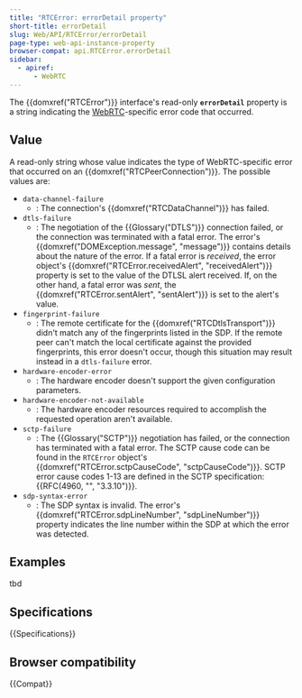 ```yaml
---
title: "RTCError: errorDetail property"
short-title: errorDetail
slug: Web/API/RTCError/errorDetail
page-type: web-api-instance-property
browser-compat: api.RTCError.errorDetail
sidebar:
  - apiref:
      - WebRTC
---
```


The {{domxref("RTCError")}} interface's read-only
**`errorDetail`** property is a string indicating the [WebRTC](/en-US/docs/Web/API/WebRTC_API)-specific error code that occurred.

## Value

A read-only string whose value indicates the type of WebRTC-specific error that
occurred on an {{domxref("RTCPeerConnection")}}. The possible values are:

- `data-channel-failure`
  - : The connection's {{domxref("RTCDataChannel")}} has failed.
- `dtls-failure`
  - : The negotiation of the {{Glossary("DTLS")}} connection failed, or the connection was
    terminated with a fatal error. The error's {{domxref("DOMException.message", "message")}}
    contains details about the nature of the error. If a fatal error is _received_,
    the error object's {{domxref("RTCError.receivedAlert", "receivedAlert")}} property is
    set to the value of the DTLSL alert received. If, on the other hand, a fatal error was
    _sent_, the {{domxref("RTCError.sentAlert", "sentAlert")}} is set to the
    alert's value.
- `fingerprint-failure`
  - : The remote certificate for the {{domxref("RTCDtlsTransport")}} didn't match any of
    the fingerprints listed in the SDP. If the remote peer can't match the local
    certificate against the provided fingerprints, this error doesn't occur, though this
    situation may result instead in a `dtls-failure` error.
- `hardware-encoder-error`
  - : The hardware encoder doesn't support the given configuration parameters.
- `hardware-encoder-not-available`
  - : The hardware encoder resources required to accomplish the requested operation aren't
    available.
- `sctp-failure`
  - : The {{Glossary("SCTP")}} negotiation has failed, or the connection has terminated
    with a fatal error. The SCTP cause code can be found in the `RTCError`
    object's {{domxref("RTCError.sctpCauseCode", "sctpCauseCode")}}. SCTP error cause
    codes 1-13 are defined in the SCTP specification: {{RFC(4960, "", "3.3.10")}}.
- `sdp-syntax-error`
  - : The SDP syntax is invalid. The error's {{domxref("RTCError.sdpLineNumber", "sdpLineNumber")}}
    property indicates the line number within the SDP at which the
    error was detected.

## Examples

tbd

## Specifications

{{Specifications}}

## Browser compatibility

{{Compat}}
